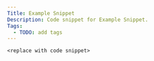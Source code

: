 ```yaml
---
Title: Example Snippet
Description: Code snippet for Example Snippet.
Tags:
  - TODO: add tags
---
```


```txt
<replace with code snippet>
```

